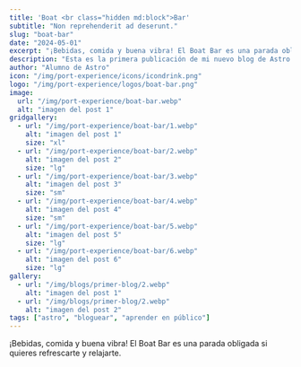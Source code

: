 ```yaml
---
title: 'Boat <br class="hidden md:block">Bar'
subtitle: "Non reprehenderit ad deserunt."
slug: "boat-bar"
date: "2024-05-01"
excerpt: "¡Bebidas, comida y buena vibra! El Boat Bar es una parada obligada si quieres refrescarte y relajarte."
description: "Esta es la primera publicación de mi nuevo blog de Astro."
author: "Alumno de Astro"
icon: "/img/port-experience/icons/icondrink.png"
logo: "/img/port-experience/logos/boat-bar.png"
image:
  url: "/img/port-experience/boat-bar.webp"
  alt: "imagen del post 1"
gridgallery:
  - url: "/img/port-experience/boat-bar/1.webp"
    alt: "imagen del post 1"
    size: "xl"
  - url: "/img/port-experience/boat-bar/2.webp"
    alt: "imagen del post 2"
    size: "lg"
  - url: "/img/port-experience/boat-bar/3.webp"
    alt: "imagen del post 3"
    size: "sm"
  - url: "/img/port-experience/boat-bar/4.webp"
    alt: "imagen del post 4"
    size: "sm"
  - url: "/img/port-experience/boat-bar/5.webp"
    alt: "imagen del post 5"
    size: "lg"
  - url: "/img/port-experience/boat-bar/6.webp"
    alt: "imagen del post 6"
    size: "lg"
gallery:
  - url: "/img/blogs/primer-blog/2.webp"
    alt: "imagen del post 1"
  - url: "/img/blogs/primer-blog/2.webp"
    alt: "imagen del post 2"
tags: ["astro", "bloguear", "aprender en público"]
---
```


¡Bebidas, comida y buena vibra! El Boat Bar es una parada obligada si quieres refrescarte y relajarte.